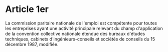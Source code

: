 # Article 1er

  
La commission paritaire nationale de l'emploi est compétente pour toutes les entreprises ayant une activité principale relevant du champ d'application de la convention collective nationale étendue des bureaux d'études techniques, cabinets d'ingénieurs-conseils et sociétés de conseils du 15 décembre 1987, modifiée.

